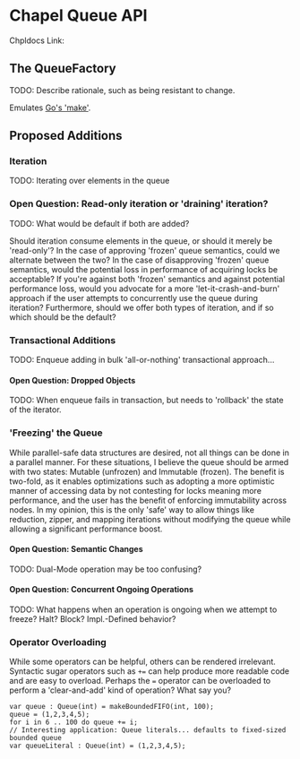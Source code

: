 # Chapel Queue API

Chpldocs Link:

## The QueueFactory

TODO: Describe rationale, such as being resistant to change.

Emulates [Go's 'make'](https://golang.org/pkg/builtin/#make).

## Proposed Additions

### Iteration

TODO: Iterating over elements in the queue

### Open Question: Read-only iteration or 'draining' iteration?

TODO: What would be default if both are added?

Should iteration consume elements in the queue, or should it merely be 'read-only'?
In the case of approving 'frozen' queue semantics, could we alternate between the two?
In the case of disapproving 'frozen' queue semantics, would the potential loss in
performance of acquiring locks be acceptable? If you're against both 'frozen' semantics
and against potential performance loss, would you advocate for a more 'let-it-crash-and-burn'
approach if the user attempts to concurrently use the queue during iteration? Furthermore,
should we offer both types of iteration, and if so which should be the default?

### Transactional Additions

TODO: Enqueue adding in bulk 'all-or-nothing' transactional approach...

#### Open Question: Dropped Objects

TODO: When enqueue fails in transaction, but needs to 'rollback' the state of the
iterator.

### 'Freezing' the Queue

While parallel-safe data structures are desired, not all things can be done in a
parallel manner. For these situations, I believe the queue should be armed with two
states: Mutable (unfrozen) and Immutable (frozen). The benefit is two-fold, as it
enables optimizations such as adopting a more optimistic manner of accessing data
by not contesting for locks meaning more performance, and the user has the benefit
of enforcing immutability across nodes. In my opinion, this is the only 'safe' way
to allow things like reduction, zipper, and mapping iterations without modifying
the queue while allowing a significant performance boost.

#### Open Question: Semantic Changes

TODO: Dual-Mode operation may be too confusing?

#### Open Question: Concurrent Ongoing Operations

TODO: What happens when an operation is ongoing when we attempt to freeze? Halt?
Block? Impl.-Defined behavior?

### Operator Overloading

While some operators can be helpful, others can be rendered irrelevant. Syntactic
sugar operators such as `+=` can help produce more readable code and are easy
to overload. Perhaps the `=` operator can be overloaded to perform a 'clear-and-add'
kind of operation? What say you?

```chpl
var queue : Queue(int) = makeBoundedFIFO(int, 100);
queue = (1,2,3,4,5);
for i in 6 .. 100 do queue += i;
// Interesting application: Queue literals... defaults to fixed-sized bounded queue
var queueLiteral : Queue(int) = (1,2,3,4,5);
```
